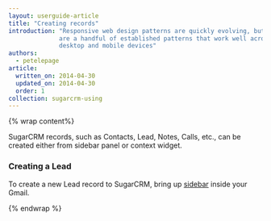 ```yaml
---
layout: userguide-article
title: "Creating records"
introduction: "Responsive web design patterns are quickly evolving, but there
              are a handful of established patterns that work well across the
              desktop and mobile devices"
authors:
  - petelepage
article:
  written_on: 2014-04-30
  updated_on: 2014-04-30
  order: 1
collection: sugarcrm-using
---
```


{% wrap content%}

SugarCRM records, such as Contacts, Lead, Notes, Calls, etc., can be created either from sidebar panel or context widget.

### Creating a Lead

To create a new Lead record to SugarCRM, bring up [sidebar](sidebar.html) inside your Gmail.




{% endwrap %}
